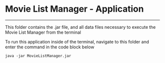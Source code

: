 # Movie List Manager - Application

---

This folder contains the .jar file, and all data files necessary to execute the Movie List Manager from the terminal

To run this application inside of the terminal, navigate to this folder and enter the command in the 
code block below

```
java -jar MovieListManager.jar
```